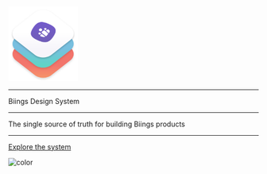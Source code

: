 <!-- _coverpage.md -->

<div class="container">
    <div class="columns is-centered">
        <div class="column is-four-fifths is-gapless">
            <div class="box">
                <img src="media/bds.png" width="140" class="no-zoom"/>
                <hr class="is-invisible is-small"/>
                <span class="title is-1 has-text-weight-bold ">Biings <span class="has-text-weight-light">Design System</span></span>
                <hr class="is-small">
                <div class="subtitle is-4 has-text-grey-dark">The single source of truth for building Biings products</div>
                <hr>
                <a href="#/?id=main" class="button is-primary is-medium is-beefy">Explore the system</a>
            </div>
        </div>
    </div>
</div>

<!-- background color -->
![color](#f9f8fc)
